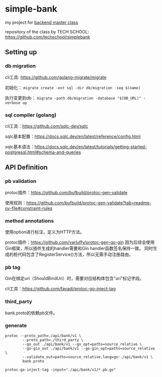 # simple-bank
my project for [backend master class](https://www.youtube.com/playlist?list=PLy_6D98if3ULEtXtNSY_2qN21VCKgoQAE)

repository of the class by TECH SCHOOL: https://github.com/techschool/simplebank

## Setting up
### db migration
cli工具: https://github.com/golang-migrate/migrate

初始化：
`migrate create -ext sql -dir db/migration -seq $(name)`

执行变更到db：
`migrate -path db/migration -database "$(DB_URL)" -verbose up`

### sql compiler (golang)
cli工具：https://github.com/sqlc-dev/sqlc

sqlc基本配置：https://docs.sqlc.dev/en/latest/reference/config.html

sqlc基本语法：https://docs.sqlc.dev/en/latest/tutorials/getting-started-postgresql.html#schema-and-queries

## API Definition
### pb validation
protoc插件：https://github.com/bufbuild/protoc-gen-validate

使用规则：https://github.com/bufbuild/protoc-gen-validate?tab=readme-ov-file#constraint-rules

### method annotations
使用option进行标注，定义为HTTP方法。

protoc插件：https://github.com/varluffy/protoc-gen-go-gin
因为后续会使用Gin框架，所以插件生成的handler需要和Gin handler函数签名保持一致。
同时生成的桩代码包含了RegisterService()方法，所以无需手动注册路由。

### pb tag
Gin在绑定uri（ShouldBindUri）时，需要对应结构体包含"uri"标记字段。

cli工具：https://github.com/favadi/protoc-go-inject-tag

### third_party
bank.proto的依赖pb文件。

### generate
```shell
protoc --proto_path=./api/bank/v1 \
        --proto_path=./third_party \
        --go_out ./api/bank/v1 --go_opt=paths=source_relative \
        --go-gin_out ./api/bank/v1 --go-gin_opt=paths=source_relative \
        --validate_out=paths=source_relative,lang=go:./api/bank/v1 \
        bank.proto

protoc-go-inject-tag -input="./api/bank/v1/*.pb.go"
```
